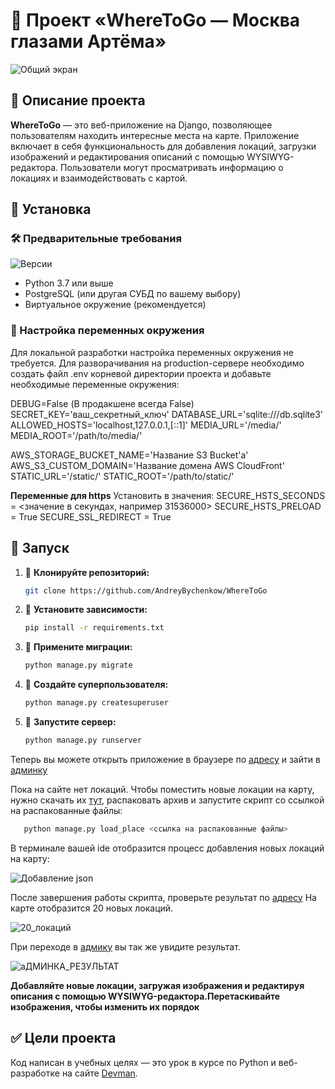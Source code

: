 # 🐍 Проект «WhereToGo — Москва глазами Артёма»

![Общий экран](https://i.postimg.cc/CKvptvSg/image.jpg)

## 📌 Описание проекта

**WhereToGo** — это веб-приложение на Django, позволяющее пользователям находить интересные места на карте. Приложение включает в себя функциональность для добавления локаций, загрузки изображений и редактирования описаний с помощью WYSIWYG-редактора. Пользователи могут просматривать информацию о локациях и взаимодействовать с картой.

## 📌 Установка

### 🛠 Предварительные требования

![Версии](https://i.postimg.cc/q7K2DF8t/version2.jpg)

- Python 3.7 или выше
- PostgreSQL (или другая СУБД по вашему выбору)
- Виртуальное окружение (рекомендуется)

### 🔧 Настройка переменных окружения

Для локальной разработки настройка переменных окружения не требуется.
Для разворачивания на production-сервере необходимо создать файл .env корневой директории проекта и добавьте необходимые переменные окружения:

DEBUG=False (В продакшене всегда False)
SECRET_KEY='ваш_секретный_ключ'
DATABASE_URL='sqlite:///db.sqlite3'
ALLOWED_HOSTS='localhost,127.0.0.1,[::1]'
MEDIA_URL='/media/'
MEDIA_ROOT='/path/to/media/'

AWS_STORAGE_BUCKET_NAME='Название S3 Bucket'а'
AWS_S3_CUSTOM_DOMAIN='Название домена AWS CloudFront'
STATIC_URL='/static/'
STATIC_ROOT='/path/to/static/'

**Переменные для https**
Установить в значения:
SECURE_HSTS_SECONDS = <значение в секундах, например 31536000>
SECURE_HSTS_PRELOAD = True
SECURE_SSL_REDIRECT = True

## 🚀 Запуск

1. 📌 **Клонируйте репозиторий:**

   ```bash
   git clone https://github.com/AndreyBychenkow/WhereToGo  
   ```
2. 📌 **Установите зависимости:**

   ```bash
   pip install -r requirements.txt   
   ```
3. 📌 **Примените миграции:**

   ```bash
   python manage.py migrate   
   ```
4. 📌 **Создайте суперпользователя:**

   ```bash
   python manage.py createsuperuser   
   ```
5. 📌 **Запустите сервер:**

   ```bash
   python manage.py runserver   
   ```

Теперь вы можете открыть приложение в браузере по [адресу](http://127.0.0.1:8000/)  и зайти в [админку](http://127.0.0.1:8000/admin/)

Пока на сайте нет локаций. Чтобы поместить новые локации на карту, нужно скачать их [тут](https://github.com/devmanorg/where-to-go-places/tree/master/places), распаковать архив и запустите скрипт cо ссылкой на распакованные файлы:

```bash
   python manage.py load_place <ссылка на распакованные файлы>   
```

В терминале вашей ide отобразится процесс добавления новых локаций на карту:

![Добавление json](https://i.postimg.cc/BQ1Yfmc0/image.jpg)

После завершения работы скрипта, проверьте результат по [адресу](http://127.0.0.1:8000/) На карте отобразится 20 новых локаций.

![20_локаций](https://i.postimg.cc/MKDDSgMg/20.jpg)

При переходе в [адмику](http://127.0.0.1:8000/admin/)   вы так же увидите результат.

![аДМИНКА_РЕЗУЛЬТАТ](https://i.postimg.cc/JnxNLktZ/26-01-2025-182748.gif)

**Добавляйте новые локации, загружая изображения и редактируя описания с помощью WYSIWYG-редактора.Перетаскивайте изображения, чтобы изменить их порядок**

## ✅ Цели проекта

Код написан в учебных целях — это урок в курсе по Python и веб-разработке на сайте [Devman](https://dvmn.org).
